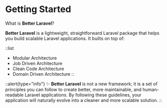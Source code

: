# Getting Started

What is **Better Laravel**?

**Better Laravel** is a lightweight, straightforward Laravel package that helps you build scalable Laravel applications. It builts on top of:

::list
- Modular Architecture
- Job Driven Architecture
- Clean Code Architecture
- Domain Driven Architecture
::

::alert{type="info"}
✨ **Better Laravel** is not a new framework; it is a set of principles you can follow to create better, more maintainable, and human-readable Laravel applications. By following these guidelines, your application will naturally evolve into a cleaner and more scalable solution.
::
